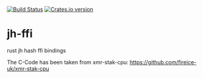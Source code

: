 [![Build Status](https://travis-ci.org/Ragnaroek/jh-ffi.svg?branch=master)](https://travis-ci.org/Ragnaroek/jh-ffi)
[![Crates.io version](http://meritbadge.herokuapp.com/jh-ffi)](https://crates.io/crates/jh-ffi)

# jh-ffi
rust jh hash ffi bindings

The C-Code has been taken from xmr-stak-cpu: https://github.com/fireice-uk/xmr-stak-cpu

